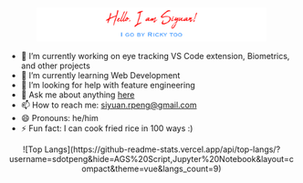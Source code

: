 <p align="center"><a href="https://github.com/sdotpeng/"><img width="80%" src="./assets/Readme.png" /></a></p>

- 🔭 I’m currently working on eye tracking VS Code extension, Biometrics, and other projects
- 🌱 I’m currently learning Web Development
- 🤔 I’m looking for help with feature engineering
- 💬 Ask me about anything [here](https://github.com/sdotpeng/sdotpeng/issues)
- 📫 How to reach me: siyuan.rpeng@gmail.com
- 😄 Pronouns: he/him
- ⚡ Fun fact: I can cook fried rice in 100 ways :)

<!--![Siyuan's GitHub stats](https://github-readme-stats.vercel.app/api?username=sdotpeng&show_icons=true&theme=vue&count_private=true&)-->

<p align="center">![Top Langs](https://github-readme-stats.vercel.app/api/top-langs/?username=sdotpeng&hide=AGS%20Script,Jupyter%20Notebook&layout=compact&theme=vue&langs_count=9)</p>
